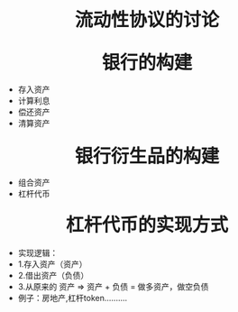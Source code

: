 <h1 align="center">
  <span style="font-size: 32px;"> 流动性协议的讨论 </span>
  
</h1>

<h2 align="center">
  <span style="font-size: 32px;"> 银行的构建 </span>
  
</h2>

- 存入资产
- 计算利息
- 偿还资产
- 清算资产

 <h3 align="center">
  <span style="font-size: 32px;"> 银行衍生品的构建 </span>
  
</h3>

- 组合资产
- 杠杆代币
 <h4 align="center">
  <span style="font-size: 32px;"> 杠杆代币的实现方式 </span>
  
</h4>

- 实现逻辑：
- 1.存入资产（资产）
- 2.借出资产（负债）
- 3.从原来的 资产 => 资产 + 负债 = 做多资产，做空负债
- 例子：房地产,杠杆token..........

